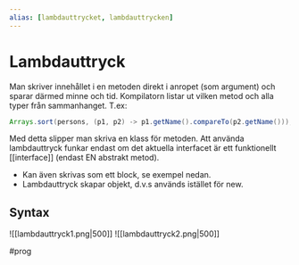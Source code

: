 ```yaml
---
alias: [lambdauttrycket, lambdauttrycken]
---
```


# Lambdauttryck
Man skriver innehållet i en metoden direkt i anropet (som argument) och sparar därmed minne och tid. Kompilatorn listar ut vilken metod och alla typer från sammanhanget. 
T.ex:
```java
Arrays.sort(persons, (p1, p2) -> p1.getName().compareTo(p2.getName()));
```
Med detta slipper man skriva en klass för metoden. 
Att använda lambdauttryck funkar endast om det aktuella interfacet är ett funktionellt [[interface]] (endast EN abstrakt metod).
 - Kan även skrivas som ett block, se exempel nedan.
 - Lambdauttryck skapar objekt, d.v.s används istället för new. 

## Syntax
![[lambdauttryck1.png|500]]
![[lambdauttryck2.png|500]]

#prog 
